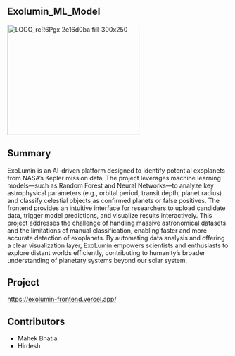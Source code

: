 ## Exolumin_ML_Model

<img width="300" height="250" alt="LOGO_rcR6Pgx 2e16d0ba fill-300x250" src="https://github.com/user-attachments/assets/232166c0-130e-49db-b3ec-032f1f3f82ec" />


## Summary
ExoLumin is an AI-driven platform designed to identify potential exoplanets from NASA’s Kepler mission data. The project leverages machine learning models—such as Random Forest and Neural Networks—to analyze key astrophysical parameters (e.g., orbital period, transit depth, planet radius) and classify celestial objects as confirmed planets or false positives. The frontend provides an intuitive interface for researchers to upload candidate data, trigger model predictions, and visualize results interactively. This project addresses the challenge of handling massive astronomical datasets and the limitations of manual classification, enabling faster and more accurate detection of exoplanets. By automating data analysis and offering a clear visualization layer, ExoLumin empowers scientists and enthusiasts to explore distant worlds efficiently, contributing to humanity’s broader understanding of planetary systems beyond our solar system.

## Project
https://exolumin-frontend.vercel.app/

## Contributors
- Mahek Bhatia
- Hirdesh
